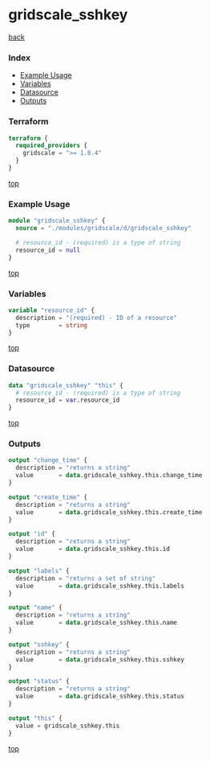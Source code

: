 # gridscale_sshkey

[back](../gridscale.md)

### Index

- [Example Usage](#example-usage)
- [Variables](#variables)
- [Datasource](#datasource)
- [Outputs](#outputs)

### Terraform

```terraform
terraform {
  required_providers {
    gridscale = ">= 1.8.4"
  }
}
```

[top](#index)

### Example Usage

```terraform
module "gridscale_sshkey" {
  source = "./modules/gridscale/d/gridscale_sshkey"

  # resource_id - (required) is a type of string
  resource_id = null
}
```

[top](#index)

### Variables

```terraform
variable "resource_id" {
  description = "(required) - ID of a resource"
  type        = string
}
```

[top](#index)

### Datasource

```terraform
data "gridscale_sshkey" "this" {
  # resource_id - (required) is a type of string
  resource_id = var.resource_id
}
```

[top](#index)

### Outputs

```terraform
output "change_time" {
  description = "returns a string"
  value       = data.gridscale_sshkey.this.change_time
}

output "create_time" {
  description = "returns a string"
  value       = data.gridscale_sshkey.this.create_time
}

output "id" {
  description = "returns a string"
  value       = data.gridscale_sshkey.this.id
}

output "labels" {
  description = "returns a set of string"
  value       = data.gridscale_sshkey.this.labels
}

output "name" {
  description = "returns a string"
  value       = data.gridscale_sshkey.this.name
}

output "sshkey" {
  description = "returns a string"
  value       = data.gridscale_sshkey.this.sshkey
}

output "status" {
  description = "returns a string"
  value       = data.gridscale_sshkey.this.status
}

output "this" {
  value = gridscale_sshkey.this
}
```

[top](#index)